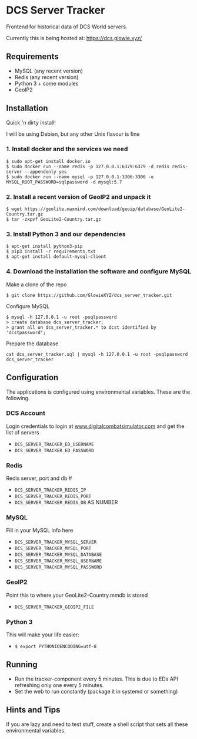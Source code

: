 # DCS Server Tracker
Frontend for historical data of DCS World servers.

Currently this is being hosted at: https://dcs.glowie.xyz/

## Requirements
* MySQL (any recent version)
* Redis (any recent version)
* Python 3 + some modules
* GeoIP2

## Installation
Quick 'n dirty install!

I will be using Debian, but any other Unix flavour is fine

### 1. Install docker and the services we need
```
$ sudo apt-get install docker.io
$ sudo docker run --name redis -p 127.0.0.1:6379:6379 -d redis redis-server --appendonly yes
$ sudo docker run --name mysql -p 127.0.0.1:3306:3306 -e MYSQL_ROOT_PASSWORD=sqlpassword -d mysql:5.7
```

### 2. Install a recent version of GeoIP2 and unpack it
```
$ wget https://geolite.maxmind.com/download/geoip/database/GeoLite2-Country.tar.gz
$ tar -zxpvf GeoLite2-Country.tar.gz
```

### 3. Install Python 3 and our dependencies
```
$ apt-get install python3-pip
$ pip3 install -r requirements.txt
$ apt-get install default-mysql-client
```

### 4. Download the installation the software and configure MySQL
Make a clone of the repo
```
$ git clone https://github.com/GlowieXYZ/dcs_server_tracker.git
```

Configure MySQL
```
$ mysql -h 127.0.0.1 -u root -psqlpassword
> create database dcs_server_tracker;
> grant all on dcs_server_tracker.* to dcst identified by 'dcstpassword';
```

Prepare the database
```
cat dcs_server_tracker.sql | mysql -h 127.0.0.1 -u root -psqlpassword dcs_server_tracker
```


## Configuration
The applications is configured using environmental variables. These are the following.

### DCS Account
Login credentials to login at www.digitalcombatsimulator.com and get the list of servers
* `DCS_SERVER_TRACKER_ED_USERNAME`
* `DCS_SERVER_TRACKER_ED_PASSWORD`

### Redis
Redis server, port and db #
* `DCS_SERVER_TRACKER_REDIS_IP`
* `DCS_SERVER_TRACKER_REDIS_PORT`
* `DCS_SERVER_TRACKER_REDIS_DB` AS NUMBER

### MySQL
Fill in your MySQL info here
* `DCS_SERVER_TRACKER_MYSQL_SERVER`
* `DCS_SERVER_TRACKER_MYSQL_PORT`
* `DCS_SERVER_TRACKER_MYSQL_DATABASE`
* `DCS_SERVER_TRACKER_MYSQL_USERNAME`
* `DCS_SERVER_TRACKER_MYSQL_PASSWORD`

### GeoIP2
Point this to where your GeoLite2-Country.mmdb is stored
* `DCS_SERVER_TRACKER_GEOIP2_FILE`

### Python 3
This will make your life easier:
* `$ export PYTHONIOENCODING=utf-8`

## Running
* Run the tracker-component every 5 minutes. This is due to EDs API refreshing only one every 5 minutes.
* Set the web to run constantly (package it in systemd or something)

## Hints and Tips
If you are lazy and need to test stuff, create a shell script that sets all these environmental variables.
